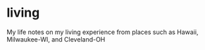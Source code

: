 # living
My life notes on my living experience from places such as Hawaii, Milwaukee-WI, and Cleveland-OH
